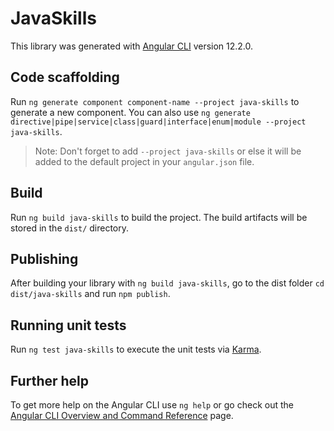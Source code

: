 # JavaSkills

This library was generated with [Angular CLI](https://github.com/angular/angular-cli) version 12.2.0.

## Code scaffolding

Run `ng generate component component-name --project java-skills` to generate a new component. You can also use `ng generate directive|pipe|service|class|guard|interface|enum|module --project java-skills`.
> Note: Don't forget to add `--project java-skills` or else it will be added to the default project in your `angular.json` file. 

## Build

Run `ng build java-skills` to build the project. The build artifacts will be stored in the `dist/` directory.

## Publishing

After building your library with `ng build java-skills`, go to the dist folder `cd dist/java-skills` and run `npm publish`.

## Running unit tests

Run `ng test java-skills` to execute the unit tests via [Karma](https://karma-runner.github.io).

## Further help

To get more help on the Angular CLI use `ng help` or go check out the [Angular CLI Overview and Command Reference](https://angular.io/cli) page.
